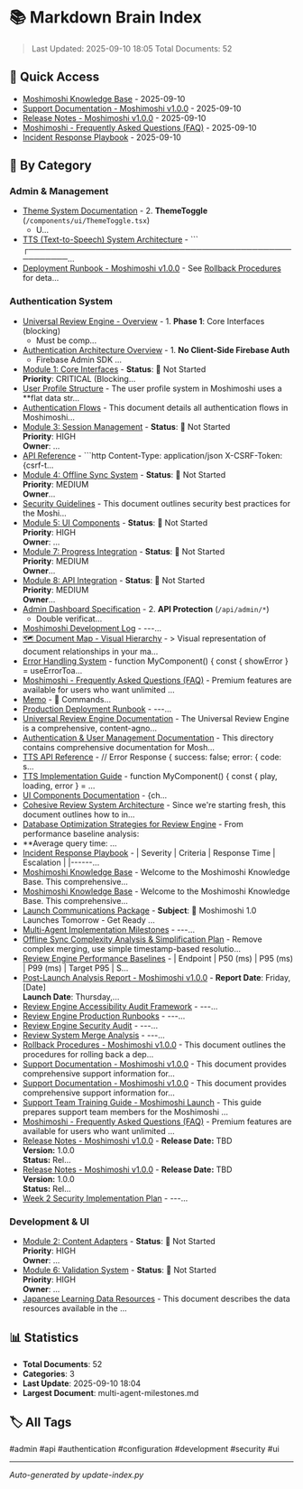 # 📚 Markdown Brain Index

> Last Updated: 2025-09-10 18:05
> Total Documents: 52

## 🎯 Quick Access
- [Moshimoshi Knowledge Base](universal-review-engine/support/knowledge-base-index.md) - 2025-09-10
- [Support Documentation - Moshimoshi v1.0.0](universal-review-engine/release/support-documentation.md) - 2025-09-10
- [Release Notes - Moshimoshi v1.0.0](universal-review-engine/release/v1.0.0-release-notes.md) - 2025-09-10
- [Moshimoshi - Frequently Asked Questions (FAQ)](universal-review-engine/support/user-faq.md) - 2025-09-10
- [Incident Response Playbook](incident-response-playbook.md) - 2025-09-10

## 📁 By Category

### Admin & Management
- [Theme System Documentation](root/THEME_SYSTEM.md) - 2. **ThemeToggle** (`/components/ui/ThemeToggle.tsx`)
   - U...
- [TTS (Text-to-Speech) System Architecture](tts/TTS_ARCHITECTURE.md) - ```
┌───────────────────────────────────────────────────────...
- [Deployment Runbook - Moshimoshi v1.0.0](release/deployment-runbook.md) - See [Rollback Procedures](./rollback-procedures.md) for deta...

### Authentication System
- [Universal Review Engine - Overview](universal-review-engine/00-overview.md) - 1. **Phase 1**: Core Interfaces (blocking)
   - Must be comp...
- [Authentication Architecture Overview](authentication/01-architecture-overview.md) - 1. **No Client-Side Firebase Auth**
   - Firebase Admin SDK ...
- [Module 1: Core Interfaces](universal-review-engine/01-core-interfaces.md) - **Status**: 🔴 Not Started  
**Priority**: CRITICAL (Blocking...
- [User Profile Structure](authentication/02-user-profile-structure.md) - The user profile system in Moshimoshi uses a **flat data str...
- [Authentication Flows](authentication/03-authentication-flows.md) - This document details all authentication flows in Moshimoshi...
- [Module 3: Session Management](universal-review-engine/03-session-management.md) - **Status**: 🔴 Not Started  
**Priority**: HIGH  
**Owner**: ...
- [API Reference](authentication/04-api-reference.md) - ```http
Content-Type: application/json
X-CSRF-Token: {csrf-t...
- [Module 4: Offline Sync System](universal-review-engine/04-offline-sync.md) - **Status**: 🔴 Not Started  
**Priority**: MEDIUM  
**Owner**...
- [Security Guidelines](authentication/05-security-guidelines.md) - This document outlines security best practices for the Moshi...
- [Module 5: UI Components](universal-review-engine/05-ui-components.md) - **Status**: 🔴 Not Started  
**Priority**: HIGH  
**Owner**: ...
- [Module 7: Progress Integration](universal-review-engine/07-progress-integration.md) - **Status**: 🔴 Not Started  
**Priority**: MEDIUM  
**Owner**...
- [Module 8: API Integration](universal-review-engine/08-api-integration.md) - **Status**: 🔴 Not Started  
**Priority**: MEDIUM  
**Owner**...
- [Admin Dashboard Specification](admin/ADMIN_DASHBOARD_SPEC.md) - 2. **API Protection** (`/api/admin/*`)
   - Double verificat...
- [Moshimoshi Development Log](root/DEVELOPMENT_LOG.md) - ---...
- [🗺️ Document Map - Visual Hierarchy](DOCUMENT_MAP.md) - > Visual representation of document relationships in your ma...
- [Error Handling System](root/ERROR_HANDLING.md) - function MyComponent() {
  const { showError } = useErrorToa...
- [Moshimoshi - Frequently Asked Questions (FAQ)](support/FAQ.md) - Premium features are available for users who want unlimited ...
- [Memo](root/MEMO.md) - 🎯 Commands...
- [Production Deployment Runbook](PRODUCTION_DEPLOYMENT_RUNBOOK.md) - ---...
- [Universal Review Engine Documentation](universal-review-engine/README.md) - The Universal Review Engine is a comprehensive, content-agno...
- [Authentication & User Management Documentation](authentication/README.md) - This directory contains comprehensive documentation for Mosh...
- [TTS API Reference](tts/TTS_API_REFERENCE.md) - // Error Response
{
  success: false;
  error: {
    code: s...
- [TTS Implementation Guide](tts/TTS_IMPLEMENTATION_GUIDE.md) - function MyComponent() {
  const { play, loading, error } = ...
- [UI Components Documentation](root/UI_COMPONENTS.md) - <ToastProvider defaultPosition="bottom" maxToasts={5}>
  {ch...
- [Cohesive Review System Architecture](universal-review-engine/cohesive-system-architecture.md) - Since we're starting fresh, this document outlines how to in...
- [Database Optimization Strategies for Review Engine](universal-review-engine/database-optimization-strategies.md) - From performance baseline analysis:
- **Average query time: ...
- [Incident Response Playbook](incident-response-playbook.md) - | Severity | Criteria | Response Time | Escalation |
|------...
- [Moshimoshi Knowledge Base](support/knowledge-base/index.md) - Welcome to the Moshimoshi Knowledge Base. This comprehensive...
- [Moshimoshi Knowledge Base](universal-review-engine/support/knowledge-base-index.md) - Welcome to the Moshimoshi Knowledge Base. This comprehensive...
- [Launch Communications Package](communications/launch-announcement.md) - **Subject**: 🎌 Moshimoshi 1.0 Launches Tomorrow - Get Ready ...
- [Multi-Agent Implementation Milestones](universal-review-engine/multi-agent-milestones.md) - ---...
- [Offline Sync Complexity Analysis & Simplification Plan](universal-review-engine/offline-sync-analysis.md) - Remove complex merging, use simple timestamp-based resolutio...
- [Review Engine Performance Baselines](universal-review-engine/performance-baselines.md) - | Endpoint | P50 (ms) | P95 (ms) | P99 (ms) | Target P95 | S...
- [Post-Launch Analysis Report - Moshimoshi v1.0.0](reports/post-launch-analysis.md) - **Report Date**: Friday, [Date]  
**Launch Date**: Thursday,...
- [Review Engine Accessibility Audit Framework](universal-review-engine/accessibility/review-engine-a11y-audit.md) - ---...
- [Review Engine Production Runbooks](universal-review-engine/operations/review-engine-runbooks.md) - ---...
- [Review Engine Security Audit](universal-review-engine/security/review-engine-security-audit.md) - ---...
- [Review System Merge Analysis](universal-review-engine/review-system-merge-analysis.md) - ---...
- [Rollback Procedures - Moshimoshi v1.0.0](release/rollback-procedures.md) - This document outlines the procedures for rolling back a dep...
- [Support Documentation - Moshimoshi v1.0.0](universal-review-engine/release/support-documentation.md) - This document provides comprehensive support information for...
- [Support Documentation - Moshimoshi v1.0.0](release/support-documentation.md) - This document provides comprehensive support information for...
- [Support Team Training Guide - Moshimoshi Launch](support/training/support-team-guide.md) - This guide prepares support team members for the Moshimoshi ...
- [Moshimoshi - Frequently Asked Questions (FAQ)](universal-review-engine/support/user-faq.md) - Premium features are available for users who want unlimited ...
- [Release Notes - Moshimoshi v1.0.0](universal-review-engine/release/v1.0.0-release-notes.md) - **Release Date:** TBD  
**Version:** 1.0.0  
**Status:** Rel...
- [Release Notes - Moshimoshi v1.0.0](release/v1.0.0-release-notes.md) - **Release Date:** TBD  
**Version:** 1.0.0  
**Status:** Rel...
- [Week 2 Security Implementation Plan](universal-review-engine/security/week2-security-fixes.md) - ---...

### Development & UI
- [Module 2: Content Adapters](universal-review-engine/02-content-adapters.md) - **Status**: 🔴 Not Started  
**Priority**: HIGH  
**Owner**: ...
- [Module 6: Validation System](universal-review-engine/06-validation-system.md) - **Status**: 🔴 Not Started  
**Priority**: HIGH  
**Owner**: ...
- [Japanese Learning Data Resources](root/DATA_RESOURCES.md) - This document describes the data resources available in the ...

## 📊 Statistics

- **Total Documents**: 52
- **Categories**: 3
- **Last Update**: 2025-09-10 18:04
- **Largest Document**: multi-agent-milestones.md

## 🏷️ All Tags
#admin #api #authentication #configuration #development #security #ui

---
*Auto-generated by update-index.py*
